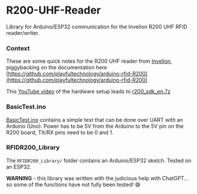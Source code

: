 # R200-UHF-Reader

Library for Arduino/ESP32 communication for the Invelion R200 UHF RFID reader/writer.

### Context

These are some quick notes for the R200 UHF reader from [Invelion](https://www.aliexpress.us/item/2255800095419099.html?gatewayAdapt=glo2usa4itemAdapt), piggybacking on the documentation here [https://github.com/playfultechnology/arduino-rfid-R200](https://github.com/playfultechnology/arduino-rfid-R200)

This [YouTube video](https://www.youtube.com/watch?v=f9FDgGtX9tk) of the hardware setup leads to [r200_sdk_en.7z](https://drive.google.com/file/d/1F_RoBq9P4xX8C7TYR9cc1TLt00wjUUn3/view)

### BasicTest.ino

[BasicTest.ino](BasicTest.ino) contains a simple test that can be done over UART with an Arduino (Uno). Power has to be 5V from the Arduino to the 5V pin on the R200 board, TX/RX pins need to be 0 and 1.

### RFIDR200_Library

The `RFIDR200_Library/` folder contains an Arduino/ESP32 sketch. Tested on an ESP32. 

**WARNING** - this library was written with the judicious help with ChatGPT... so some of the functions have not fully been tested! 😅
 
